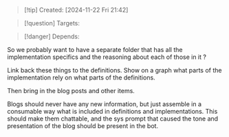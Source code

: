 
>[!tip] Created: [2024-11-22 Fri 21:42]

>[!question] Targets: 

>[!danger] Depends: 

So we probably want to have a separate folder that has all the implementation specifics and the reasoning about each of those in it ?

Link back these things to the definitions.  Show on a graph what parts of the implementation rely on what parts of the definitions.

Then bring in the blog posts and other items.

Blogs should never have any new information, but just assemble in a consumable way what is included in definitions and implementations.  This should make them chattable, and the sys prompt that caused the tone and presentation of the blog should be present in the bot.